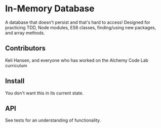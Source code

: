 In-Memory Database
===

A database that doesn't persist and that's hard to access! Designed for practicing TDD, Node modules, ES6 classes, finding/using new packages, and array methods.

## Contributors

Keli Hansen, and everyone who has worked on the Alchemy Code Lab curriculum

## Install

You don't want this in its current state.

## API

See tests for an understanding of functionality.
